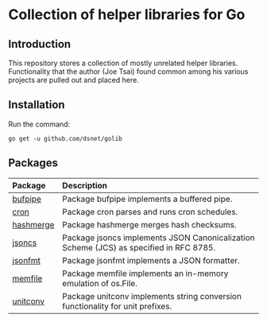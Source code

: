 # Collection of helper libraries for Go #

## Introduction ##

This repository stores a collection of mostly unrelated helper libraries.
Functionality that the author (Joe Tsai) found common among his various projects
are pulled out and placed here.


## Installation ##

Run the command:

```go get -u github.com/dsnet/golib```


## Packages ##

| Package | Description |
| :------ | :---------- |
| [bufpipe](http://godoc.org/github.com/dsnet/golib/bufpipe) | Package bufpipe implements a buffered pipe. |
| [cron](http://godoc.org/github.com/dsnet/golib/cron) | Package cron parses and runs cron schedules. |
| [hashmerge](http://godoc.org/github.com/dsnet/golib/hashmerge) | Package hashmerge merges hash checksums. |
| [jsoncs](http://godoc.org/github.com/dsnet/golib/jsonfmt) | Package jsoncs implements JSON Canonicalization Scheme (JCS) as specified in RFC 8785. |
| [jsonfmt](http://godoc.org/github.com/dsnet/golib/jsonfmt) | Package jsonfmt implements a JSON formatter. |
| [memfile](http://godoc.org/github.com/dsnet/golib/memfile) | Package memfile implements an in-memory emulation of os.File. |
| [unitconv](http://godoc.org/github.com/dsnet/golib/unitconv) | Package unitconv implements string conversion functionality for unit prefixes. |
